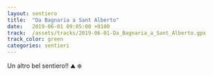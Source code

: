 ```yaml
---
layout: sentiero
title:  "Da Bagnaria a Sant Alberto"
date:   2019-06-01 09:05:00 +0100
track:  /assets/tracks/2019-06-01-Da_Bagnaria_a_Sant_Alberto.gpx
track_color: green
categories: sentieri
---
```


Un altro bel sentiero!! :mountain: :snowflake: